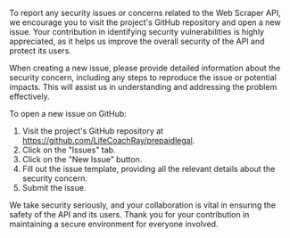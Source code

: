 To report any security issues or concerns related to the Web Scraper API, we encourage you to visit the project's GitHub repository and open a new issue. Your contribution in identifying security vulnerabilities is highly appreciated, as it helps us improve the overall security of the API and protect its users.

When creating a new issue, please provide detailed information about the security concern, including any steps to reproduce the issue or potential impacts. This will assist us in understanding and addressing the problem effectively.

To open a new issue on GitHub:

1. Visit the project's GitHub repository at https://github.com/LifeCoachRay/prepaidlegal.
2. Click on the "Issues" tab.
3. Click on the "New Issue" button.
4. Fill out the issue template, providing all the relevant details about the security concern.
5. Submit the issue.

We take security seriously, and your collaboration is vital in ensuring the safety of the API and its users. Thank you for your contribution in maintaining a secure environment for everyone involved.